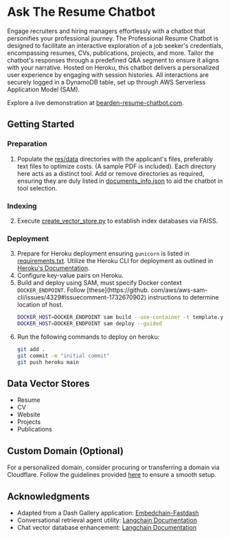 # Ask The Resume Chatbot

Engage recruiters and hiring managers effortlessly with a chatbot that personifies your professional journey. The Professional Resume Chatbot is designed to facilitate an interactive exploration of a job seeker's credentials, encompassing resumes, CVs, publications, projects, and more. Tailor the chatbot's responses through a predefined Q&A segment to ensure it aligns with your narrative. Hosted on Heroku, this chatbot delivers a personalized user experience by engaging with session histories. All interactions are securely logged in a DynamoDB table, set up through AWS Serverless Application Model (SAM).

Explore a live demonstration at [bearden-resume-chatbot.com](https://www.bearden-resume-chatbot.com).

## Getting Started

### Preparation
1. Populate the [res/data](./res/data) directories with the applicant's files, preferably text files to optimize costs. (A sample PDF is included). Each directory here acts as a distinct tool. Add or remove directories as required, ensuring they are duly listed in [documents_info.json](./res/data/documents_info.json) to aid the chatbot in tool selection.

### Indexing
2. Execute [create_vector_store.py](./create_vector_store.py) to establish index databases via FAISS.

### Deployment
3. Prepare for Heroku deployment ensuring `gunicorn` is listed in [requirements.txt](./requirements.txt). Utilize the Heroku CLI for deployment as outlined in [Heroku's Documentation](https://devcenter.heroku.com/articles/creating-apps).
4. Configure key-value pairs on Heroku.
5. Build and deploy using SAM, must specify Docker context `DOCKER_ENDPOINT`. Follow [these](https://github.
   com/aws/aws-sam-cli/issues/4329#issuecomment-1732670902) instructions to determine location of host.
    ```bash
    DOCKER_HOST=DOCKER_ENDPOINT sam build --use-container -t template.yaml
    DOCKER_HOST=DOCKER_ENDPOINT sam deploy --guided

    ```
5. Run the following commands to deploy on heroku:
    ```bash
    git add .
    git commit -m "initial commit"
    git push heroku main
    ```

## Data Vector Stores
- Resume
- CV
- Website
- Projects
- Publications

## Custom Domain (Optional)
For a personalized domain, consider procuring or transferring a domain via Cloudflare. Follow the guidelines provided [here](https://developers.cloudflare.com/support/third-party-software/others/configure-cloudflare-and-heroku-over-https/) to ensure a smooth setup.

## Acknowledgments
- Adapted from a Dash Gallery application: [Embedchain-Fastdash](https://github.com/dkedar7/embedchain-fastdash)
- Conversational retrieval agent utility: [Langchain Documentation](https://python.langchain.com/docs/use_cases/question_answering/conversational_retrieval_agents)
- Chat vector database enhancement: [Langchain Documentation](https://python.langchain.com/docs/use_cases/question_answering/chat_vector_db)